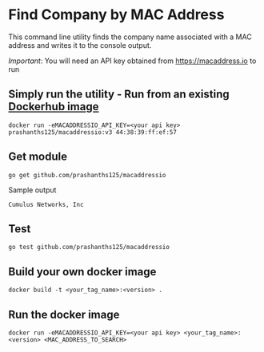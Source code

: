 # Find Company by MAC Address

This command line utility finds the company name associated with a MAC address and writes it to the console output.

*Important*: You will need an API key obtained from https://macaddress.io to run

## Simply run the utility - Run from an existing [Dockerhub image](https://hub.docker.com/repository/docker/prashanths125/macaddressio)

`docker run -eMACADDRESSIO_API_KEY=<your api key> prashanths125/macaddressio:v3 44:38:39:ff:ef:57`

## Get module
`go get github.com/prashanths125/macaddressio`

Sample output

`Cumulus Networks, Inc`

## Test
`go test github.com/prashanths125/macaddressio`

## Build your own docker image

`docker build -t <your_tag_name>:<version> .`

## Run the docker image

`docker run -eMACADDRESSIO_API_KEY=<your api key> <your_tag_name>:<version> <MAC_ADDRESS_TO_SEARCH>`









